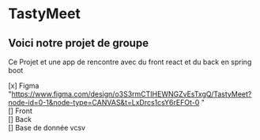 # TastyMeet


## Voici notre projet de groupe 

Ce Projet et une app de rencontre avec du front react et du back en spring boot 

[x] Figma "https://www.figma.com/design/o3S3rmCTIHEWNGZvEsTxgQ/TastyMeet?node-id=0-1&node-type=CANVAS&t=LxDrcs1csY6rEFOt-0 "
<br>
[] Front
<br>
[] Back
<br>
[] Base de donnée 
vcsv